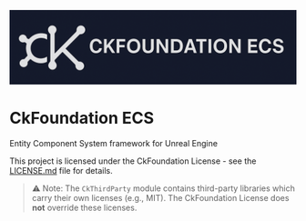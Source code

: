 <!-- Banner -->
<p align="center">
  <img src="CkFoundation-Banner.png" alt="CkFoundation ECS Banner" />
</p>

# CkFoundation ECS
Entity Component System framework for Unreal Engine

This project is licensed under the CkFoundation License - see the [LICENSE.md](LICENSE.md) file for details.

> ⚠️ Note: The `CkThirdParty` module contains third-party libraries which carry their own licenses (e.g., MIT). The CkFoundation License does **not** override these licenses.
